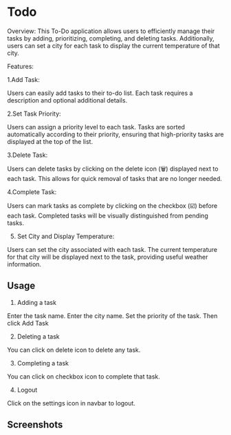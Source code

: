 # Todo

Overview: This To-Do application allows users to efficiently manage their tasks by adding, prioritizing, completing, and deleting tasks. Additionally, users can set a city for each task to display the current temperature of that city.

Features:

1.Add Task:

Users can easily add tasks to their to-do list. Each task requires a description and optional additional details.

2.Set Task Priority:

Users can assign a priority level to each task. Tasks are sorted automatically according to their priority, ensuring that high-priority tasks are displayed at the top of the list.

3.Delete Task:

Users can delete tasks by clicking on the delete icon (🗑️) displayed next to each task. This allows for quick removal of tasks that are no longer needed.

4.Complete Task:

Users can mark tasks as complete by clicking on the checkbox (☑️) before each task. Completed tasks will be visually distinguished from pending tasks.

5. Set City and Display Temperature:

Users can set the city associated with each task. The current temperature for that city will be displayed next to the task, providing useful weather information.

## Usage

1. Adding a task

Enter the task name. Enter the city name. Set the priority of the task. Then click Add Task

2. Deleting a task

You can click on delete icon to delete any task.

3. Completing a task

You can click on checkbox icon to complete that task.

4. Logout

Click on the settings icon in navbar to logout.

## Screenshots
